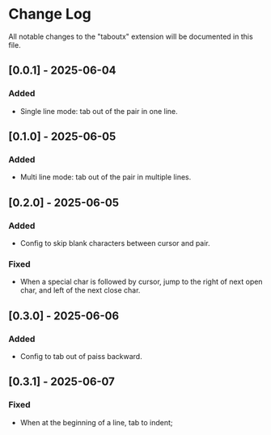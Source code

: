 # Change Log

All notable changes to the "taboutx" extension will be documented in this file.

## [0.0.1] - 2025-06-04

### Added

- Single line mode: tab out of the pair in one line.

## [0.1.0] - 2025-06-05

### Added

- Multi line mode: tab out of the pair in multiple lines.

## [0.2.0] - 2025-06-05

### Added

- Config to skip blank characters between cursor and pair.

### Fixed

- When a special char is followed by cursor, jump to the right of next open char, and left of the next close char.

## [0.3.0] - 2025-06-06

### Added

- Config to tab out of paiss backward.

## [0.3.1] - 2025-06-07

### Fixed

- When at the beginning of a line, tab to indent;

